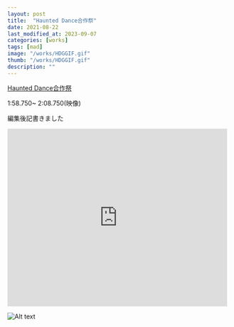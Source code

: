 ```yaml
---
layout: post
title:  "Haunted Dance合作祭"
date: 2021-08-22
last_modified_at: 2023-09-07
categories: [works]
tags: [mad]
image: "/works/HDGGIF.gif"
thumb: "/works/HDGGIF.gif"
description: ""
---
```


<script type="application/javascript" src="https://embed.nicovideo.jp/watch/sm39222955/script?w=640&h=360"></script><noscript><a href="https://www.nicovideo.jp/watch/sm39222955">Haunted Dance合作祭</a></noscript>

1:58.750~ 2:08.750(映像)

編集後記書きました

<iframe class="note-embed" src="https://note.com/embed/notes/n5ee6be6227d3" style="border: 0; display: block; max-width: 99%; width: 494px; padding: 0px; margin: 10px 0px; position: static; visibility: visible;" height="400"></iframe><script async src="https://note.com/scripts/embed.js" charset="utf-8"></script>

![Alt text](/works/HDGGIF.gif)